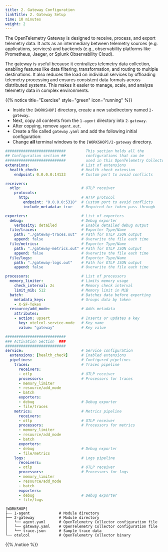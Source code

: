 ```yaml
---
title: 2. Gateway Configuration
linkTitle: 2. Gateway Setup
time: 10 minutes
weight: 2
---
```


The OpenTelemetry Gateway is designed to receive, process, and export telemetry data. It acts as an intermediary between telemetry sources (e.g. applications, services) and backends (e.g., observability platforms like Prometheus, Jaeger, or Splunk Observability Cloud).

The gateway is useful because it centralizes telemetry data collection, enabling features like data filtering, transformation, and routing to multiple destinations. It also reduces the load on individual services by offloading telemetry processing and ensures consistent data formats across distributed systems. This makes it easier to manage, scale, and analyze telemetry data in complex environments.

{{% notice title="Exercise" style="green" icon="running" %}}

- Inside the `[WORKSHOP]` directory, create a new subdirectory named `2-gateway`.
- Next, copy all contents from the `1-agent` directory into `2-gateway`.
- After copying, remove `agent.out`.
- Create a file called `gateway.yaml` and add the following initial configuration:
- Change **all** terminal windows to the `[WORKSHOP]/2-gateway` directory.

```yaml { title="gateway.yaml" }
###########################         This section holds all the
## Configuration section ##         configurations that can be 
###########################         used in this OpenTelemetry Collector
extensions:                       # List of extensions
  health_check:                   # Health check extension
    endpoint: 0.0.0.0:14133       # Custom port to avoid conflicts

receivers:
  otlp:                           # OTLP receiver
    protocols:
      http:                       # HTTP protocol
        endpoint: "0.0.0.0:5318"  # Custom port to avoid conflicts
        include_metadata: true    # Required for token pass-through

exporters:                        # List of exporters
  debug:                          # Debug exporter
    verbosity: detailed           # Enable detailed debug output
  file/traces:                    # Exporter Type/Name
    path: "./gateway-traces.out"  # Path for OTLP JSON output
    append: false                 # Overwrite the file each time
  file/metrics:                   # Exporter Type/Name
    path: "./gateway-metrics.out" # Path for OTLP JSON output
    append: false                 # Overwrite the file each time
  file/logs:                      # Exporter Type/Name
    path: "./gateway-logs.out"    # Path for OTLP JSON output
    append: false                 # Overwrite the file each time

processors:                       # List of processors
  memory_limiter:                 # Limits memory usage
    check_interval: 2s            # Memory check interval
    limit_mib: 512                # Memory limit in MiB
  batch:                          # Batches data before exporting
    metadata_keys:                # Groups data by token
    - X-SF-Token
  resource/add_mode:              # Adds metadata
    attributes:
    - action: upsert              # Inserts or updates a key
      key: otelcol.service.mode   # Key name
      value: "gateway"            # Key value

###########################
### Activation Section  ###
###########################
service:                          # Service configuration
  extensions: [health_check]      # Enabled extensions
  pipelines:                      # Configured pipelines
    traces:                       # Traces pipeline
      receivers:
      - otlp                      # OTLP receiver
      processors:                 # Processors for traces
      - memory_limiter
      - resource/add_mode
      - batch
      exporters:
      - debug                     # Debug exporter
      - file/traces
    metrics:                      # Metrics pipeline
      receivers:
      - otlp                      # OTLP receiver
      processors:                 # Processors for metrics
      - memory_limiter
      - resource/add_mode
      - batch
      exporters:
      - debug                     # Debug exporter
      - file/metrics
    logs:                         # Logs pipeline
      receivers:
      - otlp                      # OTLP receiver
      processors:                 # Processors for logs
      - memory_limiter
      - resource/add_mode
      - batch
      exporters:
      - debug                     # Debug exporter
      - file/logs
```

```text { title="Updated Directory Structure" }
[WORKSHOP]
├── 1-agent             # Module directory
├── 2-gateway           # Module directory
│   └── agent.yaml      # OpenTelemetry Collector configuration file
│   └── gateway.yaml    # OpenTelemetry Collector configuration file
│   └── trace.json      # Sample trace data
└── otelcol             # OpenTelemetry Collector binary
```

{{% /notice %}}
